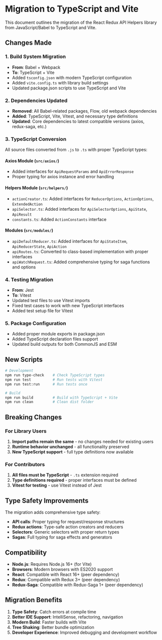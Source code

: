 # Migration to TypeScript and Vite

This document outlines the migration of the React Redux API Helpers library from JavaScript/Babel to TypeScript and Vite.

## Changes Made

### 1. Build System Migration
- **From**: Babel + Webpack
- **To**: TypeScript + Vite
- Added `tsconfig.json` with modern TypeScript configuration
- Added `vite.config.ts` with library build settings
- Updated package.json scripts to use TypeScript and Vite

### 2. Dependencies Updated
- **Removed**: All Babel-related packages, Flow, old webpack dependencies
- **Added**: TypeScript, Vite, Vitest, and necessary type definitions
- **Updated**: Core dependencies to latest compatible versions (axios, redux-saga, etc.)

### 3. TypeScript Conversion
All source files converted from `.js` to `.ts` with proper TypeScript types:

#### Axios Module (`src/axios/`)
- Added interfaces for `ApiRequestParams` and `ApiErrorResponse`
- Proper typing for axios instance and error handling

#### Helpers Module (`src/helpers/`)
- `actionCreator.ts`: Added interfaces for `ReducerOptions`, `ActionOptions`, `ExtendedAction`
- `apiSelector.ts`: Added interfaces for `ApiSelectorOptions`, `ApiState`, `ApiResult`
- `constants.ts`: Added `ActionConstants` interface

#### Modules (`src/modules/`)
- `apiDefaultReducer.ts`: Added interfaces for `ApiStateItem`, `ApiReducerState`, `ApiAction`
- `apiRoutes.ts`: Converted to class-based implementation with proper interfaces
- `apiWatchRequest.ts`: Added comprehensive typing for saga functions and options

### 4. Testing Migration
- **From**: Jest
- **To**: Vitest
- Updated test files to use Vitest imports
- Fixed test cases to work with new TypeScript interfaces
- Added test setup file for Vitest

### 5. Package Configuration
- Added proper module exports in package.json
- Added TypeScript declaration files support
- Updated build outputs for both CommonJS and ESM

## New Scripts

```bash
# Development
npm run type-check    # Check TypeScript types
npm run test          # Run tests with Vitest
npm run test:run      # Run tests once

# Build
npm run build         # Build with TypeScript + Vite
npm run clean         # Clean dist folder
```

## Breaking Changes

### For Library Users
1. **Import paths remain the same** - no changes needed for existing users
2. **Runtime behavior unchanged** - all functionality preserved
3. **New TypeScript support** - full type definitions now available

### For Contributors
1. **All files must be TypeScript** - `.ts` extension required
2. **Type definitions required** - proper interfaces must be defined
3. **Vitest for testing** - use Vitest instead of Jest

## Type Safety Improvements

The migration adds comprehensive type safety:

- **API calls**: Proper typing for request/response structures
- **Redux actions**: Type-safe action creators and reducers
- **Selectors**: Generic selectors with proper return types
- **Sagas**: Full typing for saga effects and generators

## Compatibility

- **Node.js**: Requires Node.js 16+ (for Vite)
- **Browsers**: Modern browsers with ES2020 support
- **React**: Compatible with React 16+ (peer dependency)
- **Redux**: Compatible with Redux 3+ (peer dependency)
- **Redux-Saga**: Compatible with Redux-Saga 1+ (peer dependency)

## Migration Benefits

1. **Type Safety**: Catch errors at compile time
2. **Better IDE Support**: IntelliSense, refactoring, navigation
3. **Modern Build**: Faster builds with Vite
4. **Tree Shaking**: Better bundle optimization
5. **Developer Experience**: Improved debugging and development workflow
